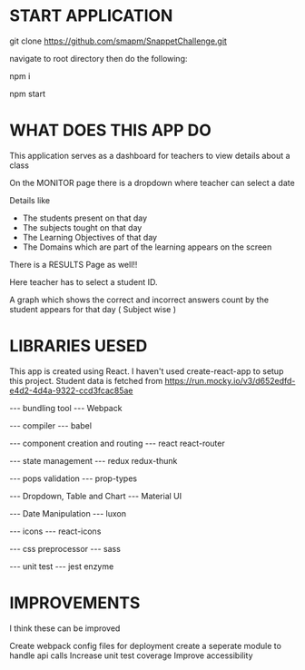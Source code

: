# START APPLICATION

git clone https://github.com/smapm/SnappetChallenge.git

navigate to root directory
then do the following:

  npm i
  
  npm start

# WHAT DOES THIS APP DO

This application serves as a dashboard for teachers to view details about a class

On the MONITOR page there is a dropdown where teacher can select a date

Details like

* The students present on that day
* The subjects tought on that day
* The Learning Objectives of that day
* The Domains which are part of the learning appears on the screen

There is a RESULTS Page as well!!

Here teacher has to select a student ID.

A graph which shows the correct and incorrect answers count by the student appears for that day ( Subject wise )

# LIBRARIES UESED

This app is created using React.
I haven't used create-react-app to setup this project.
Student data is fetched from https://run.mocky.io/v3/d652edfd-e4d2-4d4a-9322-ccd3fcac85ae

--- bundling tool ---
Webpack

--- compiler ---
babel

--- component creation and routing ---
react
react-router

--- state management ---
redux
redux-thunk

--- pops validation ---
prop-types

--- Dropdown, Table and Chart ---
Material UI

--- Date Manipulation ---
luxon

--- icons ---
react-icons

--- css preprocessor ---
sass

--- unit test ---
jest
enzyme 

# IMPROVEMENTS

I think these can be improved

Create webpack config files for deployment
create a seperate module to handle api calls
Increase unit test coverage
Improve accessibility
